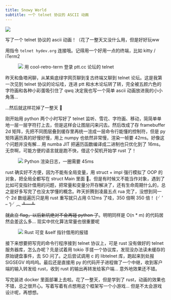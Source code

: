 ```yaml
---
title: Snowy World
subtitle: 一个 telnet 协议的 ASCII 动画
---
```


<img src="{src}/content/images/2023-03-09/Pasted image 20230309032722.png" />

写了一个 telnet 协议的 ascii 动画！（花了一整天又没什么用，但是好好玩ww

用指令 `telnet hydev.org` 连接哦。记得用一个好用一点的终端，比如 kitty / iTerm2

<figure>
    <img src="{src}/content/images/2023-03-09/Pasted image 20230309040403.png" />
    <caption>用 cool-retro-term 登录 ptt.cc 论坛的 telnet</caption>
</figure>

昨天和鱼塔闲聊，从某紫底绿字网页聊到复古终端又聊到 telnet 论坛。这是我第一次见到 telnet 协议的论坛哇，连进 ptt 和水木论坛转了转，完全被五颜六色的字符画和各种小彩蛋吸引住了 qwq 决定我也写一个简单 ascii 动画放进我的小小角落...

...然后就这样花掉了一整天 🌚

刚开始用 python 两个小时写好了 telnet 监听、雪花、字符画、移动，简简单单地一层一层字符打上去，但是这样会让图层闪来闪去。然后改成了存 framebuffer 2d 矩阵，先把不同图层叠到缓存里再统一渲成一层命令行能懂的控制符，但是 py 矩阵遍历真的好慢好慢，用上 numpy 也依然非常慢，渲染一帧要 42ms。好像这个问题并没有解... 用 numba JIT 把遍历函数编译成二进制也只优化到了 16ms。无奈啊，可能方便的语言就是跑不快，借这个契机开始学 rust 了！

<figure>
    <img src="{src}/content/images/2023-03-09/Screenshot from 2023-03-08 03-06-28 1.png" />
    <caption>Python 渲染日志，一圈需要 45ms</caption>
</figure>

rust 确实好不方便，因为不能有全局变量，用 struct + impl 强行模拟了 OOP 的对象，把全局全都写在 struct Main 里面 🌚。但是有时候又不能当作对象，遇到了比如可变指针借用的问题，把常量和变量分开存解决了，还有生命周期什么的，总之是好多写完了也没太学懂的概念。昨天折腾到凌晨五点 rua 完了，没想到同一个 2d 数组遍历只是用 rust 重写就只占用 0.12ms 了哇，350 倍啊 350 倍！
(╯’ – ‘)╯︵ ┻━┻

~~就此立 flag，以后新坑绝对不会再碰 python 了~~。明明同样是 O(n * m) 的代码居然会差这么多... 现实中优化算法常量也很重要呢

<figure>
    <img src="{src}/content/images/2023-03-09/Screenshot from 2023-03-08 10-26-16.png" />
    <caption>Rust 可变 &self 指针借用的报错</caption>
</figure>

接下来想要把写完的命令行程序接到 telnet 协议上，可是 rust 没有做好的 telnet 服务器库，怎么办呢？先是试着用 tokio 手搓一个协议库，发现没办法读未缓存的原始键盘事件，去 SO 问了。之后尝试调用 c 的 libtelnet 库，跑起来到处报 SIGSEGV 呜呜呜。最后还是直接用 py 的代码开子进程做了一个中继，收到客户端的输入转发给 rust，收到 rust 的输出再转发给客户端... 意外地效果还不错。

写完装进 docker 里面部署上去啦。花了一整天，但是学到了 rust，动画的效果也不错，总之很开心。写着写着有点想用这个框架写一个小游戏... 但是不太会游戏设计呢，再想想。

